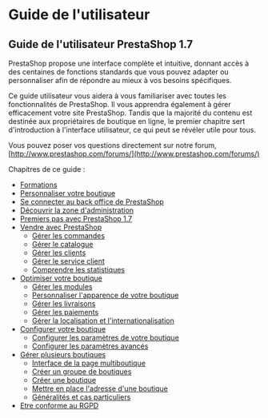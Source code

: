 # Guide de l'utilisateur

## Guide de l'utilisateur PrestaShop 1.7

PrestaShop propose une interface complète et intuitive, donnant accès à des centaines de fonctions standards que vous pouvez adapter ou personnaliser afin de répondre au mieux à vos besoins spécifiques.

Ce guide utilisateur vous aidera à vous familiariser avec toutes les fonctionnalités de PrestaShop. Il vous apprendra également à gérer efficacement votre site PrestaShop. Tandis que la majorité du contenu est destinée aux propriétaires de boutique en ligne, le premier chapitre sert d'introduction à l'interface utilisateur, ce qui peut se révéler utile pour tous.

Vous pouvez poser vos questions directement sur notre forum, [http://www.prestashop.com/forums/](http://www.prestashop.com/forums/)

Chapitres de ce guide :

* [Formations](formations.md)
* [Personnaliser votre boutique](personnaliser-boutique.md)
* [Se connecter au back office de PrestaShop](connexion-back-office.md)
* [Découvrir la zone d'administration](decouvrir-zone-administration.md)
* [Premiers pas avec PrestaShop 1.7](premiers-pas.md)
* [Vendre avec PrestaShop](vendre/)
  * [Gérer les commandes](vendre/gerer-commandes/)
  * [Gérer le catalogue](vendre/gerer-catalogue/)
  * [Gérer les clients](vendre/gerer-clients/)
  * [Gérer le service client](vendre/gerer-service-client/)
  * [Comprendre les statistiques](vendre/comprendre-statistiques.md)
* [Optimiser votre boutique](optimiser-boutique/)
  * [Gérer les modules](optimiser-boutique/gerer-modules/)
  * [Personnaliser l'apparence de votre boutique](optimiser-boutique/personnaliser-apparence-boutique/)
  * [Gérer les livraisons](optimiser-boutique/gerer-livraisons/)
  * [Gérer les paiements](optimiser-boutique/gerer-paiements/)
  * [Gérer la localisation et l'internationalisation](optimiser-boutique/internationalisation/)
* [Configurer votre boutique](configurer-boutique/)
  * [Configurer les paramètres de votre boutique](configurer-boutique/configurer-parametres-boutique/)
  * [Configurer les paramètres avancés](configurer-boutique/parametres-avances/)
* [Gérer plusieurs boutiques](gerer-plusieurs-boutiques/)
  * [Interface de la page multiboutique](gerer-plusieurs-boutiques/interface-page-multiboutique/)
  * [Créer un groupe de boutiques](gerer-plusieurs-boutiques/interface-page-multiboutique/ajouter-groupe-boutiques.md)
  * [Créer une boutique](gerer-plusieurs-boutiques/interface-page-multiboutique/ajouter-nouvelle-boutique.md)
  * [Mettre en place l'adresse d'une boutique](gerer-plusieurs-boutiques/interface-page-multiboutique/mettre-en-place-url-boutique.md)
  * [Généralités et cas particuliers](gerer-plusieurs-boutiques/generalites-et-cas-particuliers.md)
* [Etre conforme au RGPD](conformite-rgpd.md)
